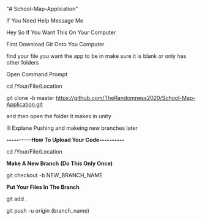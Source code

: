 "# School-Map-Application" 

If You Need Help Message Me

Hey So If You Want This On Your Computer

First Download Git Onto You Computer

find your file you want the app to be in make sure it is blank or only has other folders

Open Command Prompt

cd /Your/File/Location

git clone -b master https://github.com/TheRandomness2020/School-Map-Application.git

and then open the folder it makes in unity

Ill Explane Pushing and makeing new branches later

**----------How To Upload Your Code----------**

cd /Your/File/Location

**Make A New Branch**
**(Do This Only Once)**

git checkout -b NEW_BRANCH_NAME

**Put Your Files In The Branch**

git add .

git push -u origin (branch_name) 
